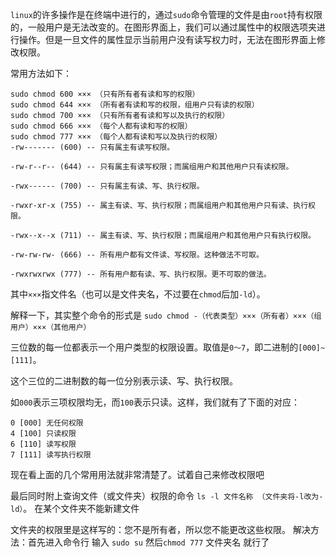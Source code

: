  `linux`的许多操作是在终端中进行的，通过`sudo`命令管理的文件是由`root`持有权限的，一般用户是无法改变的。在图形界面上，我们可以通过属性中的权限选项夹进行操作。但是一旦文件的属性显示当前用户没有读写权力时，无法在图形界面上修改权限。
 
常用方法如下：
``` 
sudo chmod 600 ××× （只有所有者有读和写的权限）
sudo chmod 644 ××× （所有者有读和写的权限，组用户只有读的权限）
sudo chmod 700 ××× （只有所有者有读和写以及执行的权限）
sudo chmod 666 ××× （每个人都有读和写的权限）
sudo chmod 777 ××× （每个人都有读和写以及执行的权限）
-rw------- (600) -- 只有属主有读写权限。

-rw-r--r-- (644) -- 只有属主有读写权限；而属组用户和其他用户只有读权限。

-rwx------ (700) -- 只有属主有读、写、执行权限。

-rwxr-xr-x (755) -- 属主有读、写、执行权限；而属组用户和其他用户只有读、执行权限。

-rwx--x--x (711) -- 属主有读、写、执行权限；而属组用户和其他用户只有执行权限。

-rw-rw-rw- (666) -- 所有用户都有文件读、写权限。这种做法不可取。

-rwxrwxrwx (777) -- 所有用户都有读、写、执行权限。更不可取的做法。
```
 
其中`×××`指文件名（也可以是文件夹名，不过要在`chmod`后加`-ld`）。
 
解释一下，其实整个命令的形式是
`sudo chmod -（代表类型）×××（所有者）×××（组用户）×××（其他用户）`
 
三位数的每一位都表示一个用户类型的权限设置。取值是`0～7`，即二进制的`[000]~[111]`。
 
这个三位的二进制数的每一位分别表示读、写、执行权限。
 
如`000`表示三项权限均无，而`100`表示只读。这样，我们就有了下面的对应：
```
0 [000] 无任何权限
4 [100] 只读权限
6 [110] 读写权限
7 [111] 读写执行权限
```
 
现在看上面的几个常用用法就非常清楚了。试着自己来修改权限吧
 
最后同时附上查询文件（或文件夹）权限的命令
`ls -l 文件名称 （文件夹将-l改为-ld）`。
在某个文件夹不能新建文件
 
文件夹的权限里是这样写的：您不是所有者，所以您不能更改这些权限。
解决方法：首先进入命令行 输入 `sudo su` 然后`chmod 777` 文件夹名 就行了